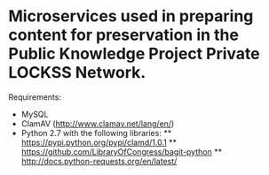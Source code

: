 # Microservices used in preparing content for preservation in the Public Knowledge Project Private LOCKSS Network.

Requirements:

* MySQL
* ClamAV (http://www.clamav.net/lang/en/)
* Python 2.7 with the following libraries:
** https://pypi.python.org/pypi/clamd/1.0.1
** https://github.com/LibraryOfCongress/bagit-python
** http://docs.python-requests.org/en/latest/

